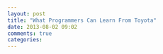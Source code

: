 ```yaml
---
layout: post
title: "What Programmers Can Learn From Toyota"
date: 2013-08-02 09:02
comments: true
categories: 
---
```

